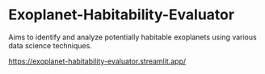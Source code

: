 # Exoplanet-Habitability-Evaluator
Aims to identify and analyze potentially habitable exoplanets using various data science techniques.

https://exoplanet-habitability-evaluator.streamlit.app/
